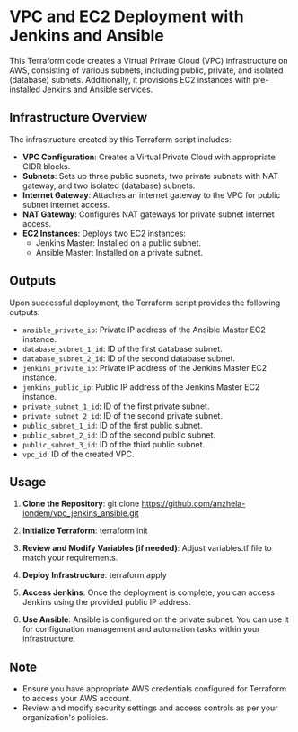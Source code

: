# VPC and EC2 Deployment with Jenkins and Ansible

This Terraform code creates a Virtual Private Cloud (VPC) infrastructure on AWS, consisting of various subnets, including public, private, and isolated (database) subnets. Additionally, it provisions EC2 instances with pre-installed Jenkins and Ansible services.

## Infrastructure Overview

The infrastructure created by this Terraform script includes:

- **VPC Configuration**: Creates a Virtual Private Cloud with appropriate CIDR blocks.
- **Subnets**: Sets up three public subnets, two private subnets with NAT gateway, and two isolated (database) subnets.
- **Internet Gateway**: Attaches an internet gateway to the VPC for public subnet internet access.
- **NAT Gateway**: Configures NAT gateways for private subnet internet access.
- **EC2 Instances**: Deploys two EC2 instances:
  - Jenkins Master: Installed on a public subnet.
  - Ansible Master: Installed on a private subnet.

## Outputs

Upon successful deployment, the Terraform script provides the following outputs:

- `ansible_private_ip`: Private IP address of the Ansible Master EC2 instance.
- `database_subnet_1_id`: ID of the first database subnet.
- `database_subnet_2_id`: ID of the second database subnet.
- `jenkins_private_ip`: Private IP address of the Jenkins Master EC2 instance.
- `jenkins_public_ip`: Public IP address of the Jenkins Master EC2 instance.
- `private_subnet_1_id`: ID of the first private subnet.
- `private_subnet_2_id`: ID of the second private subnet.
- `public_subnet_1_id`: ID of the first public subnet.
- `public_subnet_2_id`: ID of the second public subnet.
- `public_subnet_3_id`: ID of the third public subnet.
- `vpc_id`: ID of the created VPC.

## Usage

1. **Clone the Repository**: 
git clone https://github.com/anzhela-iondem/vpc_jenkins_ansible.git

2. **Initialize Terraform**:
terraform init

3. **Review and Modify Variables (if needed)**: 
Adjust variables.tf file to match your requirements.

4. **Deploy Infrastructure**:
terraform apply

5. **Access Jenkins**: 
Once the deployment is complete, you can access Jenkins using the provided public IP address.

6. **Use Ansible**: 
Ansible is configured on the private subnet. You can use it for configuration management and automation tasks within your infrastructure.

## Note
- Ensure you have appropriate AWS credentials configured for Terraform to access your AWS account.
- Review and modify security settings and access controls as per your organization's policies.
